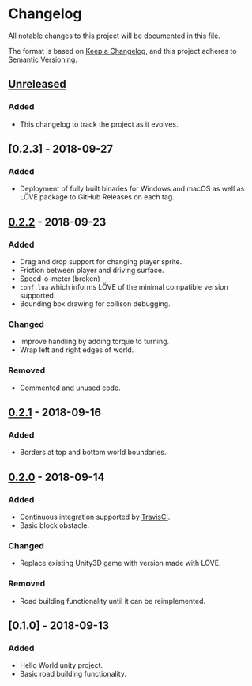 # Changelog
All notable changes to this project will be documented in this file.

The format is based on [Keep a Changelog](https://keepachangelog.com/en/1.0.0/),
and this project adheres to [Semantic Versioning](https://semver.org/spec/v2.0.0.html).

## [Unreleased]
### Added
- This changelog to track the project as it evolves.

## [0.2.3] - 2018-09-27
### Added
- Deployment of fully built binaries for Windows and macOS as well as LÖVE
  package to GitHub Releases on each tag.

## [0.2.2] - 2018-09-23
### Added
- Drag and drop support for changing player sprite.
- Friction between player and driving surface.
- Speed-o-meter (broken)
- `conf.lua` which informs LÖVE of the minimal compatible version supported.
- Bounding box drawing for collison debugging.

### Changed
- Improve handling by adding torque to turning.
- Wrap left and right edges of world.

### Removed
- Commented and unused code.

## [0.2.1] - 2018-09-16
### Added
- Borders at top and bottom world boundaries.

## [0.2.0] - 2018-09-14
### Added
- Continuous integration supported by [TravisCI](https://travis-ci.org).
- Basic block obstacle.

### Changed
- Replace existing Unity3D game with version made with LÖVE.

### Removed
- Road building functionality until it can be reimplemented.

## [0.1.0] - 2018-09-13
### Added
- Hello World unity project.
- Basic road building functionality.

[Unreleased]: https://github.com/binaryreveries/FollowMe/compare/v0.2.2...HEAD
[0.2.2]: https://github.com/binaryreveries/FollowMe/compare/v0.2.1...v0.2.2
[0.2.1]: https://github.com/binaryreveries/FollowMe/compare/v0.2.0...v0.2.1
[0.2.0]: https://github.com/binaryreveries/FollowMe/compare/v0.1.0...v0.2.0
